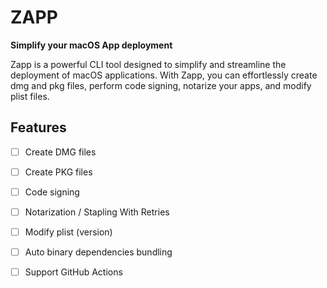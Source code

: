 # ZAPP

**Simplify your macOS App deployment**

Zapp is a powerful CLI tool designed to simplify and streamline the deployment of macOS applications. With Zapp, you can effortlessly create dmg and pkg files, perform code signing, notarize your apps, and modify plist files.

## Features
- [ ] Create DMG files
- [ ] Create PKG files
- [ ] Code signing
- [ ] Notarization / Stapling With Retries
- [ ] Modify plist (version)
- [ ] Auto binary dependencies bundling
- [ ] Support GitHub Actions

